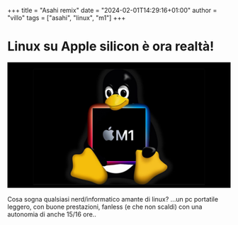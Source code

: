 +++
title = "Asahi remix"
date = "2024-02-01T14:29:16+01:00"
author = "villo"
tags = ["asahi", "linux", "m1"]
+++

# Linux su Apple silicon è ora realtà!


![Test](asahiM1.png?width=500px)

Cosa sogna qualsiasi nerd/informatico amante di linux? 
...un pc portatile leggero, con buone prestazioni, fanless (e che non scaldi) con una autonomia di anche 15/16 ore..

